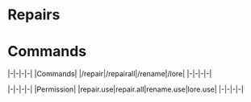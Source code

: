 # Repairs

# Commands

|-|-|-|-|
|Commands|
|/repair|/repairall|/rename|/lore|
|-|-|-|-|

|-|-|-|-|
|Permission|
|repair.use|repair.all|rename.use|lore.use|
|-|-|-|-|

